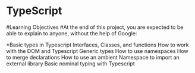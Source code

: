 # TypeScript 
#Learning Objectives
#At the end of this project, you are expected to be able to explain to anyone, without the help of Google:

*Basic types in Typescript
Interfaces, Classes, and functions
How to work with the DOM and Typescript
Generic types
How to use namespaces
How to merge declarations
How to use an ambient Namespace to import an external library
Basic nominal typing with Typescript
